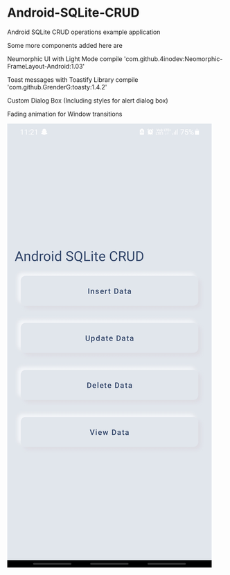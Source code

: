 # Android-SQLite-CRUD
Android SQLite CRUD operations example application 

Some more components added here are

  Neumorphic UI with Light Mode
  compile 'com.github.4inodev:Neomorphic-FrameLayout-Android:1.03'

  Toast messages with Toastify Library
  compile 'com.github.GrenderG:toasty:1.4.2'

  Custom Dialog Box
  (Including styles for alert dialog box)

  Fading animation for Window transitions

![alt text](https://github.com/charanprasanth/Android-SQLite-CRUD/blob/master/screenshots/Screenshot_20210607-232108_TestSqlite.jpg?raw=true)
